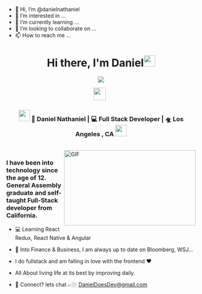 - 👋 Hi, I’m @danielnathaniel
- 👀 I’m interested in ...
- 🌱 I’m currently learning ...
- 💞️ I’m looking to collaborate on ...
- 📫 How to reach me ...

<div align="center">
   <h1>Hi there, I'm Daniel<img src="https://media.giphy.com/media/hvRJCLFzcasrR4ia7z/giphy.gif" width="30px"> </h1>
   
   
   <img src="https://pronoun.cyou/x/y?subject=He&object=Him&height=30"> 
</div>

<p align='center'>
   <a href="https://www.linkedin.com/in/danielnathaniely/"><img height="33" src="https://cdn-icons-png.flaticon.com/512/174/174857.png"></a>&nbsp;&nbsp;
 </p>

<div align="center">
<h3><img src="https://media.giphy.com/media/WUlplcMpOCEmTGBtBW/giphy.gif" width="30"> 🙎 Daniel Nathaniel | 💻 Full Stack Developer | 🛸 Los Angeles , CA <img src="https://media.giphy.com/media/WUlplcMpOCEmTGBtBW/giphy.gif" width="30"></h3>
</div>


<br />
<img align="right" height="200px" width="350px" alt="GIF" src="https://media2.giphy.com/media/vhVqGkxDYxAaRbOWVp/giphy.gif?cid=ecf05e479mcu2c7w9qunzgism4nate4ps8j1m2xc0vvk4w45&rid=giphy.gif&ct=g" />
<p align="center">
  <h3> I have been into technology since the age of 12. General Assembly graduate and self-taught Full-Stack developer from California.</h3>
</p>

 - 💻 Learning React Redux, React Native & Angular
    
 - 🏦 Into Finance & Business, I am always up to date on Bloomberg, WSJ...
 
 - I do fullstack and am falling in love with the frontend :heart:
 
 - All About living life at its best by improving daily.
 
 - 💬 Connect? lets chat 👉🏼 DanielDoesDev@gmail.com
 
